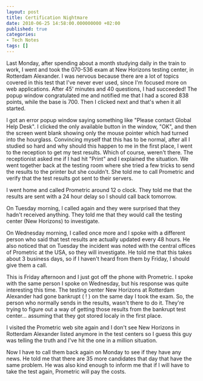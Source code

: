 ```yaml
---
layout: post
title: Certification Nightmare
date: 2010-06-25 14:58:00.000000000 +02:00
published: true
categories:
- Tech Notes
tags: []
---
```


Last Monday, after spending about a month studying daily in the train to work, I went and took the 070-536 exam at New Horizons testing center, in Rotterdam Alexander. I was nervous because there are a lot of topics covered in this test that I've never ever used, since I'm focused more on web applications. After 45' minutes and 40 questions, I had succeeded! The popup window congratulated me and notified me that I had a scored 838 points, while the base is 700. Then I clicked next and that's when it all started.

I got an error popup window saying something like "Please contact Global Help Desk". I clicked the only available button in the window, "OK", and then the screen went blank showing only the mouse pointer which had turned into the hourglass. Convincing myself that this has to be normal, after all I studied so hard and why should this happen to me in the first place, I went to the reception to get my test results. Which of course, weren't there. The receptionist asked me if I had hit "Print" and I explained the situation. We went together back at the testing room where she tried a few tricks to send the results to the printer but she couldn't. She told me to call Prometric and verify that the test results got sent to their servers.

I went home and called Prometric around 12 o clock. They told me that the results are sent with a 24 hour delay so I should call back tomorrow.

On Tuesday morning, I called again and they were surprised that they hadn't received anything. They told me that they would call the testing center (New Horizons) to investigate.

On Wednesday morning, I called once more and I spoke with a different person who said that test results are actually updated every 48 hours. He also noticed that on Tuesday the incident was noted with the central offices of Prometric at the USA, so they will investigate. He told me that this takes about 3 business days, so if I haven't heard from them by Friday, I should give them a call.

This is Friday afternoon and I just got off the phone with Prometric. I spoke with the same person I spoke on Wednesday, but his response was quite interesting this time. The testing center New Horizons at Rotterdam Alexander had gone bankrupt ( ! ) on the same day I took the exam. So, the person who normally sends in the results, wasn't there to do it. They're trying to figure out a way of getting those results from the bankrupt test center... assuming that they got stored localy in the first place.

I visited the Prometric web site again and I don't see New Horizons in Rotterdam Alexander listed anymore in the test centers so I guess this guy was telling the truth and I've hit the one in a million situation.

Now I have to call them back again on Monday to see if they have any news. He told me that there are 35 more candidates that day that have the same problem. He was also kind enough to inform me that if I will have to take the test again, Prometric will pay the costs.
